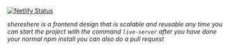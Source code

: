 [![Netlify Status](https://api.netlify.com/api/v1/badges/4d2ea88a-f4f1-4f20-8017-5240ff8f7e44/deploy-status)](https://app.netlify.com/sites/shereshere/deploys)

*shereshere is a frontend design that is scalable and reusable any time*
*you can start the project with the command `live-server` after you have done your normal npm install you can also do a pull request*
